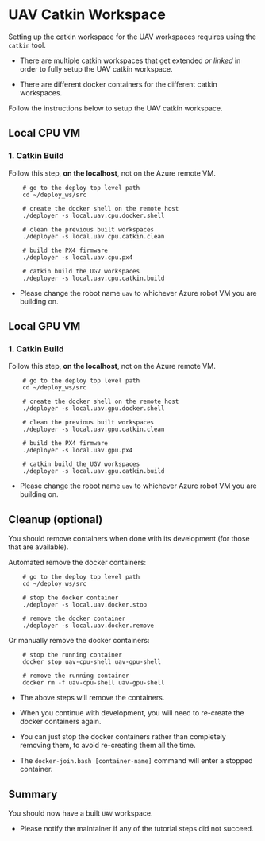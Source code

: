 # UAV Catkin Workspace

Setting up the catkin workspace for the UAV workspaces requires using the `catkin` tool.

- There are multiple catkin workspaces that get extended *or linked* in order to fully setup the UAV catkin workspace.

- There are different docker containers for the different catkin workspaces.

Follow the instructions below to setup the UAV catkin workspace.

## Local CPU VM

### 1. Catkin Build

Follow this step, **on the localhost**, not on the Azure remote VM.

        # go to the deploy top level path
        cd ~/deploy_ws/src

        # create the docker shell on the remote host
        ./deployer -s local.uav.cpu.docker.shell

        # clean the previous built workspaces
        ./deployer -s local.uav.cpu.catkin.clean

        # build the PX4 firmware
        ./deployer -s local.uav.cpu.px4

        # catkin build the UGV workspaces
        ./deployer -s local.uav.cpu.catkin.build

- Please change the robot name `uav` to whichever Azure robot VM you are building on.

## Local GPU VM

### 1. Catkin Build

Follow this step, **on the localhost**, not on the Azure remote VM.

        # go to the deploy top level path
        cd ~/deploy_ws/src

        # create the docker shell on the remote host
        ./deployer -s local.uav.gpu.docker.shell

        # clean the previous built workspaces
        ./deployer -s local.uav.gpu.catkin.clean

        # build the PX4 firmware
        ./deployer -s local.uav.gpu.px4

        # catkin build the UGV workspaces
        ./deployer -s local.uav.gpu.catkin.build

- Please change the robot name `uav` to whichever Azure robot VM you are building on.

## Cleanup (optional)

You should remove containers when done with its development (for those that are available).

Automated remove the docker containers:

        # go to the deploy top level path
        cd ~/deploy_ws/src

        # stop the docker container
        ./deployer -s local.uav.docker.stop

        # remove the docker container
        ./deployer -s local.uav.docker.remove

Or manually remove the docker containers:

        # stop the running container
        docker stop uav-cpu-shell uav-gpu-shell

        # remove the running container
        docker rm -f uav-cpu-shell uav-gpu-shell

- The above steps will remove the containers.

- When you continue with development, you will need to re-create the docker containers again.

- You can just stop the docker containers rather than completely removing them, to avoid re-creating them all the time.

- The `docker-join.bash [container-name]` command will enter a stopped container.

## Summary

You should now have a built `UAV` workspace.

- Please notify the maintainer if any of the tutorial steps did not succeed.
